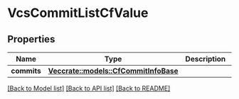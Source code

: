 # VcsCommitListCfValue

## Properties

Name | Type | Description | Notes
------------ | ------------- | ------------- | -------------
**commits** | [**Vec<crate::models::CfCommitInfoBase>**](CFCommitInfoBase.md) |  | 

[[Back to Model list]](../README.md#documentation-for-models) [[Back to API list]](../README.md#documentation-for-api-endpoints) [[Back to README]](../README.md)


